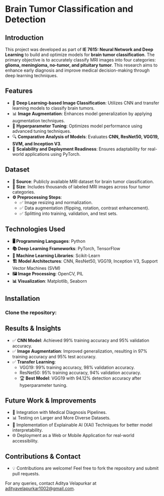 # **Brain Tumor Classification and Detection**

## **Introduction**

This project was developed as part of **IE 7615: Neural Network and Deep Learning** to build and optimize models for **brain tumor classification**. The primary objective is to accurately classify MRI images into four categories: **glioma, meningioma, no-tumor, and pituitary tumor**. This research aims to enhance early diagnosis and improve medical decision-making through deep learning techniques.

## **Features**

- 🧠 **Deep Learning-based Image Classification**: Utilizes CNN and transfer learning models to classify brain tumors.
- 📊 **Image Augmentation**: Enhances model generalization by applying augmentation techniques.
- 🔧 **Hyperparameter Tuning**: Optimizes model performance using advanced tuning techniques.
- 🔍 **Comparative Analysis of Models**: Evaluates **CNN, ResNet50, VGG19, SVM, and Inception V3**.
- 🚀 **Scalability and Deployment Readiness**: Ensures adaptability for real-world applications using PyTorch.

## **Dataset**

- **📂 Source**: Publicly available MRI dataset for brain tumor classification.
- **📏 Size**: Includes thousands of labeled MRI images across four tumor categories.
- **⚙️ Preprocessing Steps**:
  - ✅ Image resizing and normalization.
  - ✅ Data augmentation (flipping, rotation, contrast enhancement).
  - ✅ Splitting into training, validation, and test sets.

## **Technologies Used**

- **🖥️ Programming Languages**: Python
- **📚 Deep Learning Frameworks**: PyTorch, TensorFlow
- **🔢 Machine Learning Libraries**: Scikit-Learn
- **🏗️ Model Architectures**: CNN, ResNet50, VGG19, Inception V3, Support Vector Machines (SVM)
- **🖼️ Image Processing**: OpenCV, PIL
- **📊 Visualization**: Matplotlib, Seaborn

## **Installation**

### **Clone the repository:**


## **Results & Insights**

- ✅ **CNN Model**: Achieved 99% training accuracy and 95% validation accuracy.
- ✅ **Image Augmentation**: Improved generalization, resulting in 97% training accuracy and 95% test accuracy.
- ✅ **Transfer Learning**:
     - VGG19: 99% training accuracy, 98% validation accuracy.
     - ResNet50: 95% training accuracy, 94% validation accuracy.
     - 🏆 **Best Model**: VGG19 with 94.12% detection accuracy after hyperparameter tuning.

## **Future Work & Improvements**

- 🔬 Integration with Medical Diagnosis Pipelines.
- 📊 Testing on Larger and More Diverse Datasets.
- 🧐 Implementation of Explainable AI (XAI) Techniques for better model interpretability.
- 🌐 Deployment as a Web or Mobile Application for real-world accessibility.

## **Contributions & Contact**
- 💡 Contributions are welcome! Feel free to fork the repository and submit pull requests.

For any queries, contact Aditya Velapurkar at adityavelapurkar1002@gmail.com.

